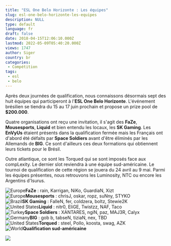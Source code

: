 ```yaml
---
title: "ESL One Belo Horizonte : Les équipes"
slug: esl-one-belo-horizonte-les-equipes
description: NULL
type: default
language: fr
draft: false
date: 2018-04-15T12:06:10.000Z
lastmod: 2022-05-09T05:40:20.000Z
views: 1747
author: Siger
country: br
categories:
 - Compétition
tags:
 - esl
 - belo
---
```

Après deux journées de qualification, nous connaissons désormais sept des huit équipes qui participeront à l'**ESL One Belo Horizonte**. L'événement brésilien se tiendra du 15 au 17 juin prochain et propose un prize pool de **$200.000**. 

Quatre organisations ont reçu une invitation, il s'agit des **FaZe**, **Mousesports**, **Liquid** et bien entendu les locaux, les **SK Gaming**. Les **EnVyUs** étaient présents dans la qualification fermée mais les Français ont d'abord été défaits par **Space Soldiers** avant d'être éliminés par les Allemands de **BIG**. Ce sont d'ailleurs ces deux formations qui obtiennent leurs tickets pour le Brésil. 

Outre atlantique, ce sont les Torqued qui se sont imposés face aux compLexity. Le dernier slot reviendra à une équipe sud-américaine. Le tournoi de qualification de cette région se jouera du 24 avril au 9 mai. Parmi les équipes présentes, nous retrouvons les Luminosity, NTC ou encore les Argentins d'Isurus.

![Europe](/images/countries/eu.svg)**⁠FaZe** : rain, Karrigan, NiKo, GuardiaN, Xizt  
![Europe](/images/countries/eu.svg)⁠**Mousesports** : chrisJ, oskar, ropz, suNny, STYKO⁠  
![Brazil](/images/countries/br.svg)⁠**SK Gaming** : FalleN, fer, coldzera, boltz⁠, Stewie2K  
![United States](/images/countries/us.svg)⁠**Liquid** : nitr0, EliGE, Twistzz, NAF, Taco  
![Turkey](/images/countries/tr.svg)**⁠Space Soldiers** : XANTARES, ngiN, paz, MAJ3R, Calyx  
![Germany](/images/countries/de.svg)⁠**BIG** : gob b, tabseN, tiziaN, nex, TBD  
![United States](/images/countries/us.svg)**⁠Torqued** : steel, Pollo, koosta, swag, AZK  
![World](/images/countries/wo.svg)⁠**Qualification sud-américaine**

![](https://flickshot-ue.s3.eu-west-2.amazonaws.com/flickshot/article/5ad24faf9b22c/images/SZ8uSJ04D7V4pjtM14iCPHjawJof8lfW3nRt4uBE.jpeg)

  
